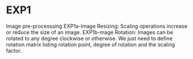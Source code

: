 # EXP1
Image pre-processsing 
EXP1a-Image Resizing: Scaling operations increase or reduce the size of an image.
EXP1b-mage Rotation: Images can be rotated to any degree clockwise or otherwise. We just need to define rotation matrix listing rotation point, degree of rotation and the scaling factor. 


